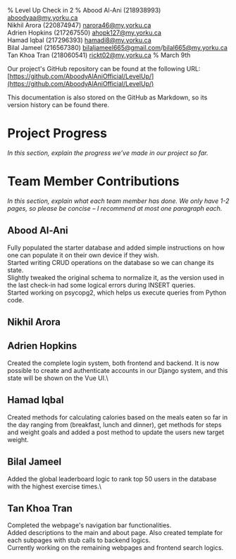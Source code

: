% Level Up Check in 2
% Abood Al-Ani (218938993) <aboodyaa@my.yorku.ca>  
  Nikhil Arora (220874947) <narora46@my.yorku.ca>  
  Adrien Hopkins (217267550) <ahopk127@my.yorku.ca>  
  Hamad Iqbal (217296393) <hamadi8@my.yorku.ca>  
  Bilal Jameel (216567380) <bilaljameel665@gmail.com>/<bilal665@my.yorku.ca>  
  Tan Khoa Tran (218060541) <rickt02@my.yorku.ca>
% March 9th

Our project's GitHub repository can be found at the following URL:  
[https://github.com/AboodyAlAniOfficial/LevelUp/](https://github.com/AboodyAlAniOfficial/LevelUp/)

This documentation is also stored on the GitHub as Markdown, so its version history can be found there.

# Project Progress

*In this section, explain the progress we’ve made in our project so far.*

# Team Member Contributions

*In this section, explain what each team member has done.  We only have 1-2 pages, so please be concise – I recommend at most one paragraph each.*

## Abood Al-Ani
Fully populated the starter database and added simple instructions on how one can populate it on their own device if they wish.\
Started writing CRUD operations on the database so we can change its state.\
Slightly tweaked the original schema to normalize it, as the version used in the last check-in had some logical errors during INSERT queries.\
Started working on psycopg2, which helps us execute queries from Python code.

## Nikhil Arora

## Adrien Hopkins
Created the complete login system, both frontend and backend.  It is now possible to create and authenticate accounts in our Django system, and this state will be shown on the Vue UI.\

## Hamad Iqbal
Created methods for calculating calories based on the meals eaten so far in the day ranging from (breakfast, lunch and dinner), get methods for steps and weight goals
and added a post method to update the users new target weight.

## Bilal Jameel
Added the global leaderboard logic to rank top 50 users in the database with the highest exercise times.\

## Tan Khoa Tran
Completed the webpage's navigation bar functionalities.\
Added descriptions to the main and about page. Also created template for each subpages with stub calls to backend logics.\
Currently working on the remaining webpages and frontend search logics.
